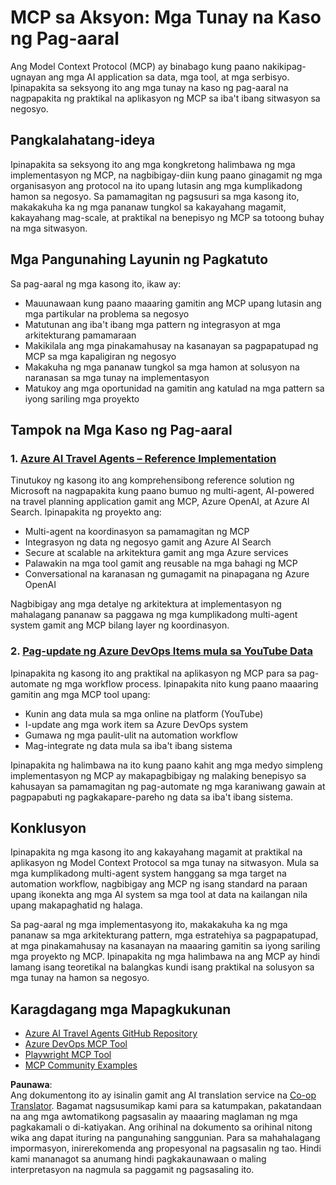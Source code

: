 <!--
CO_OP_TRANSLATOR_METADATA:
{
  "original_hash": "6c11b6162171abc895ed75d1e0f368a3",
  "translation_date": "2025-06-20T19:10:07+00:00",
  "source_file": "09-CaseStudy/README.md",
  "language_code": "tl"
}
-->
# MCP sa Aksyon: Mga Tunay na Kaso ng Pag-aaral

Ang Model Context Protocol (MCP) ay binabago kung paano nakikipag-ugnayan ang mga AI application sa data, mga tool, at mga serbisyo. Ipinapakita sa seksyong ito ang mga tunay na kaso ng pag-aaral na nagpapakita ng praktikal na aplikasyon ng MCP sa iba't ibang sitwasyon sa negosyo.

## Pangkalahatang-ideya

Ipinapakita sa seksyong ito ang mga kongkretong halimbawa ng mga implementasyon ng MCP, na nagbibigay-diin kung paano ginagamit ng mga organisasyon ang protocol na ito upang lutasin ang mga kumplikadong hamon sa negosyo. Sa pamamagitan ng pagsusuri sa mga kasong ito, makakakuha ka ng mga pananaw tungkol sa kakayahang magamit, kakayahang mag-scale, at praktikal na benepisyo ng MCP sa totoong buhay na mga sitwasyon.

## Mga Pangunahing Layunin ng Pagkatuto

Sa pag-aaral ng mga kasong ito, ikaw ay:

- Mauunawaan kung paano maaaring gamitin ang MCP upang lutasin ang mga partikular na problema sa negosyo
- Matutunan ang iba't ibang mga pattern ng integrasyon at mga arkitekturang pamamaraan
- Makikilala ang mga pinakamahusay na kasanayan sa pagpapatupad ng MCP sa mga kapaligiran ng negosyo
- Makakuha ng mga pananaw tungkol sa mga hamon at solusyon na naranasan sa mga tunay na implementasyon
- Matukoy ang mga oportunidad na gamitin ang katulad na mga pattern sa iyong sariling mga proyekto

## Tampok na Mga Kaso ng Pag-aaral

### 1. [Azure AI Travel Agents – Reference Implementation](./travelagentsample.md)

Tinutukoy ng kasong ito ang komprehensibong reference solution ng Microsoft na nagpapakita kung paano bumuo ng multi-agent, AI-powered na travel planning application gamit ang MCP, Azure OpenAI, at Azure AI Search. Ipinapakita ng proyekto ang:

- Multi-agent na koordinasyon sa pamamagitan ng MCP
- Integrasyon ng data ng negosyo gamit ang Azure AI Search
- Secure at scalable na arkitektura gamit ang mga Azure services
- Palawakin na mga tool gamit ang reusable na mga bahagi ng MCP
- Conversational na karanasan ng gumagamit na pinapagana ng Azure OpenAI

Nagbibigay ang mga detalye ng arkitektura at implementasyon ng mahalagang pananaw sa paggawa ng mga kumplikadong multi-agent system gamit ang MCP bilang layer ng koordinasyon.

### 2. [Pag-update ng Azure DevOps Items mula sa YouTube Data](./UpdateADOItemsFromYT.md)

Ipinapakita ng kasong ito ang praktikal na aplikasyon ng MCP para sa pag-automate ng mga workflow process. Ipinapakita nito kung paano maaaring gamitin ang mga MCP tool upang:

- Kunin ang data mula sa mga online na platform (YouTube)
- I-update ang mga work item sa Azure DevOps system
- Gumawa ng mga paulit-ulit na automation workflow
- Mag-integrate ng data mula sa iba't ibang sistema

Ipinapakita ng halimbawa na ito kung paano kahit ang mga medyo simpleng implementasyon ng MCP ay makapagbibigay ng malaking benepisyo sa kahusayan sa pamamagitan ng pag-automate ng mga karaniwang gawain at pagpapabuti ng pagkakapare-pareho ng data sa iba't ibang sistema.

## Konklusyon

Ipinapakita ng mga kasong ito ang kakayahang magamit at praktikal na aplikasyon ng Model Context Protocol sa mga tunay na sitwasyon. Mula sa mga kumplikadong multi-agent system hanggang sa mga target na automation workflow, nagbibigay ang MCP ng isang standard na paraan upang ikonekta ang mga AI system sa mga tool at data na kailangan nila upang makapaghatid ng halaga.

Sa pag-aaral ng mga implementasyong ito, makakakuha ka ng mga pananaw sa mga arkitekturang pattern, mga estratehiya sa pagpapatupad, at mga pinakamahusay na kasanayan na maaaring gamitin sa iyong sariling mga proyekto ng MCP. Ipinapakita ng mga halimbawa na ang MCP ay hindi lamang isang teoretikal na balangkas kundi isang praktikal na solusyon sa mga tunay na hamon sa negosyo.

## Karagdagang mga Mapagkukunan

- [Azure AI Travel Agents GitHub Repository](https://github.com/Azure-Samples/azure-ai-travel-agents)
- [Azure DevOps MCP Tool](https://github.com/microsoft/azure-devops-mcp)
- [Playwright MCP Tool](https://github.com/microsoft/playwright-mcp)
- [MCP Community Examples](https://github.com/microsoft/mcp)

**Paunawa**:  
Ang dokumentong ito ay isinalin gamit ang AI translation service na [Co-op Translator](https://github.com/Azure/co-op-translator). Bagamat nagsusumikap kami para sa katumpakan, pakatandaan na ang mga awtomatikong pagsasalin ay maaaring maglaman ng mga pagkakamali o di-katiyakan. Ang orihinal na dokumento sa orihinal nitong wika ang dapat ituring na pangunahing sanggunian. Para sa mahahalagang impormasyon, inirerekomenda ang propesyonal na pagsasalin ng tao. Hindi kami mananagot sa anumang hindi pagkakaunawaan o maling interpretasyon na nagmula sa paggamit ng pagsasaling ito.
